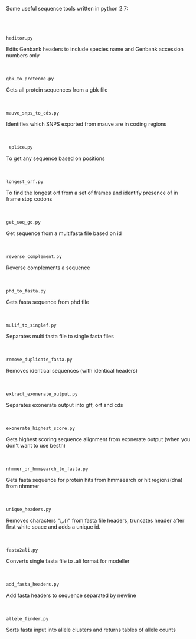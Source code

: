 Some useful sequence tools written in python 2.7:<br /> <br /> <br /> <br /> 

	heditor.py
Edits Genbank headers to include species name and Genbank accession numbers only  <br /> <br /> <br />

	gbk_to_proteome.py
Gets all protein sequences from a gbk file  <br /> <br /> <br /> 

	mauve_snps_to_cds.py
Identifies which SNPS exported from mauve are in coding regions <br /> <br /> <br /> 
															
	 splice.py
To get any sequence based on positions <br /> <br /> <br /> 

	longest_orf.py
To find the longest orf from a set of frames and identify presence of in frame stop codons <br /> <br /> <br />

	get_seq_go.py
Get sequence from a multifasta file based on id <br /> <br /> <br /> 

	reverse_complement.py
Reverse complements a sequence <br /> <br /> <br /> 

	phd_to_fasta.py
Gets fasta sequence from phd file <br /> <br /> <br /> 

	mulif_to_singlef.py
Separates multi fasta file to single fasta files <br /> <br /> <br />

	remove_duplicate_fasta.py
Removes identical sequences (with identical headers) <br /> <br /> <br /> 

	extract_exonerate_output.py
Separates exonerate output into gff, orf and cds <br /> <br /> <br /> 

	exonerate_highest_score.py
Gets highest scoring sequence alignment from exonerate output (when you don't want to use bestn) <br /> <br /> <br />

	nhmmer_or_hmmsearch_to_fasta.py

Gets fasta sequence for protein hits from hmmsearch or hit regions(dna) from nhmmer <br /> <br /> <br /> 

	unique_headers.py
	
Removes characters ":,.()" from fasta file headers, truncates header after first white space and adds a unique id.<br /> <br /> <br /> 

	fasta2ali.py
	
Converts single fasta file to .ali format for modeller <br /> <br /> <br /> 

	add_fasta_headers.py 
	
Add fasta headers to sequence separated by newline  <br /> <br /> <br /> 


	allele_finder.py
	
Sorts fasta input into allele clusters and returns tables of allele counts
	



